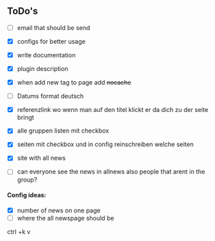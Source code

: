 ## ToDo's
- [ ] email that should be send
- [x] configs for better usage
- [x] write documentation
- [x] plugin description
- [x] when add new tag to page add ~~nocache~~
- [ ] Datums format deutsch
- [x] referenzlink wo wenn man auf den titel klickt er da dich zu der seite bringt
- [x] alle gruppen listen mit checkbox
- [x] seiten mit checkbox und in config reinschreiben welche seiten
- [x] site with all news
- [ ] can everyone see the news in allnews also people that arent in the group?


#### Config ideas:
- [x] number of news on one page
- [ ] where the all newspage should be

ctrl +k v
